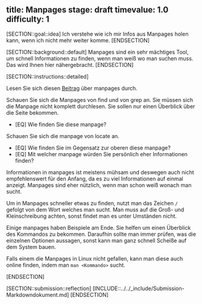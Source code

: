 title: Manpages
stage: draft
timevalue: 1.0
difficulty: 1
---

[SECTION::goal::idea]
Ich verstehe wie ich mir Infos aus Manpages holen kann, wenn ich nicht mehr weiter komme.
[ENDSECTION]

[SECTION::background::default]
Manpages sind ein sehr mächtiges Tool, um schnell Informationen zu finden, 
wenn man weiß wo man suchen muss.
Das wird Ihnen hier nähergebracht.
[ENDSECTION]

[SECTION::instructions::detailed]

Lesen Sie sich diesen [Beitrag](https://itsfoss.com/linux-man-page-guide/) über 
manpages durch.

Schauen Sie sich die Manpages von find und von grep an. Sie müssen sich die 
Manpage nicht komplett durchlesen. Sie sollen nur einen Überblick über die 
Seite bekommen.
- [EQ] Wie finden Sie diese manpage?

Schauen Sie sich die manpage von locate an.
- [EQ] Wie finden Sie im Gegensatz zur oberen diese manpage?
- [EQ] Mit welcher manpage würden Sie persönlich eher Informationen finden?

Informationen in manpages ist meistens mühsam und deswegen auch nicht 
empfehlenswert für den Anfang, da es zu viel Informationen auf einmal anzeigt.
Manpages sind eher nützlich, wenn man schon weiß wonach man sucht.

Um in Manpages schneller etwas zu finden, nutzt man das Zeichen `/` gefolgt von 
dem Wort welches man sucht. Man muss auf die Groß- und Kleinschreibung achten, 
sonst findet man es unter Umständen nicht.

Einige manpages haben Beispiele am Ende. Sie helfen um einen Überblick des 
Kommandos zu bekommen. Daraufhin sollte man immer prüfen, was die einzelnen 
Optionen aussagen, sonst kann man ganz schnell Scheiße auf dem System bauen. 

Falls einem die Manpages in Linux nicht gefallen, kann man diese auch online 
finden, indem man `man <Kommando>` sucht.

[ENDSECTION]

[SECTION::submission::reflection]
[INCLUDE::../../_include/Submission-Markdowndokument.md]
[ENDSECTION]
